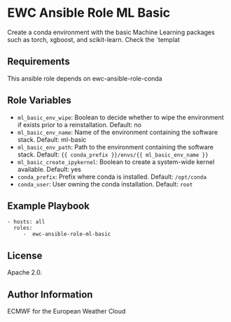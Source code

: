 EWC Ansible Role ML Basic
=========================

Create a conda environment with the basic Machine Learning packages such as torch, xgboost, and scikit-learn. Check the `templat

Requirements
------------
This ansible role depends on ewc-ansible-role-conda

Role Variables
--------------
 - `ml_basic_env_wipe`: Boolean to decide whether to wipe the environment if exists prior to a reinstallation. Default: no
 - `ml_basic_env_name`: Name of the environment containing the software stack. Default: ml-basic
 - `ml_basic_env_path`: Path to the environment containing the software stack. Default: `{{ conda_prefix }}/envs/{{ ml_basic_env_name }}`
 - `ml_basic_create_ipykernel`: Boolean to create a system-wide kernel available. Default: yes
 - `conda_prefix`: Prefix where conda is installed. Default: `/opt/conda`
 - `conda_user`: User owning the conda installation. Default: `root`

Example Playbook
----------------

    - hosts: all
      roles:
         -  ewc-ansible-role-ml-basic

License
-------

Apache 2.0.

Author Information
------------------

ECMWF for the European Weather Cloud